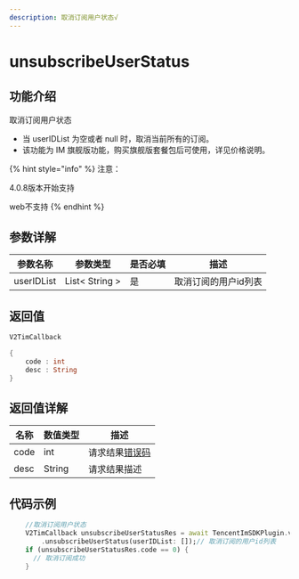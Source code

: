 ```yaml
---
description: 取消订阅用户状态√
---
```


# unsubscribeUserStatus

## 功能介绍

取消订阅用户状态

* 当 userIDList 为空或者 null 时，取消当前所有的订阅。
* 该功能为 IM 旗舰版功能，购买旗舰版套餐包后可使用，详见价格说明。

{% hint style="info" %}
注意：

4.0.8版本开始支持

web不支持
{% endhint %}

## 参数详解

| 参数名称       | 参数类型           | 是否必填 | 描述          |
| ---------- | -------------- | ---- | ----------- |
| userIDList | List< String > | 是    | 取消订阅的用户id列表 |

## 返回值

```dart
V2TimCallback

{
    code : int
    desc : String
}
```

## 返回值详解

| 名称   | 数值类型   | 描述                                                             |
| ---- | ------ | -------------------------------------------------------------- |
| code | int    | 请求结果[错误码](https://cloud.tencent.com/document/product/269/1671) |
| desc | String | 请求结果描述                                                         |

## 代码示例

```dart
    //取消订阅用户状态
    V2TimCallback unsubscribeUserStatusRes = await TencentImSDKPlugin.v2TIMManager
        .unsubscribeUserStatus(userIDList: []);// 取消订阅的用户id列表
    if (unsubscribeUserStatusRes.code == 0) {
      // 取消订阅成功
    }
```
